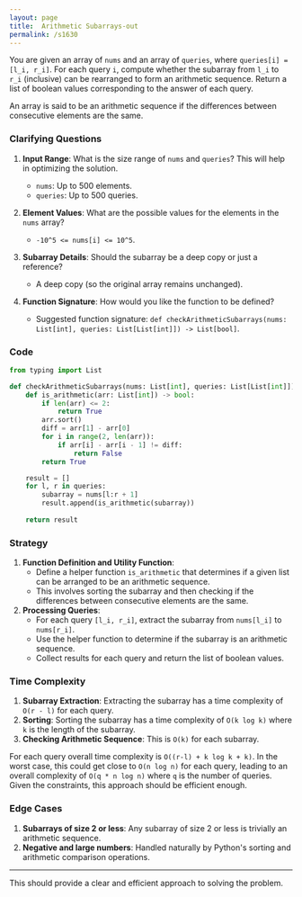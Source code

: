 ```yaml
---
layout: page
title:  Arithmetic Subarrays-out
permalink: /s1630
---
```


You are given an array of `nums` and an array of `queries`, where `queries[i] = [l_i, r_i]`. For each query `i`, compute whether the subarray from `l_i` to `r_i` (inclusive) can be rearranged to form an arithmetic sequence. Return a list of boolean values corresponding to the answer of each query.

An array is said to be an arithmetic sequence if the differences between consecutive elements are the same.

### Clarifying Questions

1. **Input Range**: What is the size range of `nums` and `queries`? This will help in optimizing the solution.
    - `nums`: Up to 500 elements.
    - `queries`: Up to 500 queries.

2. **Element Values**: What are the possible values for the elements in the `nums` array?
    - `-10^5 <= nums[i] <= 10^5`.

3. **Subarray Details**: Should the subarray be a deep copy or just a reference?
    - A deep copy (so the original array remains unchanged).

4. **Function Signature**: How would you like the function to be defined?
    - Suggested function signature: `def checkArithmeticSubarrays(nums: List[int], queries: List[List[int]]) -> List[bool]`.

### Code

```python
from typing import List

def checkArithmeticSubarrays(nums: List[int], queries: List[List[int]]) -> List[bool]:
    def is_arithmetic(arr: List[int]) -> bool:
        if len(arr) <= 2:
            return True
        arr.sort()
        diff = arr[1] - arr[0]
        for i in range(2, len(arr)):
            if arr[i] - arr[i - 1] != diff:
                return False
        return True

    result = []
    for l, r in queries:
        subarray = nums[l:r + 1]
        result.append(is_arithmetic(subarray))
    
    return result
```

### Strategy

1. **Function Definition and Utility Function**:
   - Define a helper function `is_arithmetic` that determines if a given list can be arranged to be an arithmetic sequence.
   - This involves sorting the subarray and then checking if the differences between consecutive elements are the same.
2. **Processing Queries**:
   - For each query `[l_i, r_i]`, extract the subarray from `nums[l_i]` to `nums[r_i]`.
   - Use the helper function to determine if the subarray is an arithmetic sequence.
   - Collect results for each query and return the list of boolean values.

### Time Complexity

1. **Subarray Extraction**: Extracting the subarray has a time complexity of `O(r - l)` for each query.
2. **Sorting**: Sorting the subarray has a time complexity of `O(k log k)` where `k` is the length of the subarray.
3. **Checking Arithmetic Sequence**: This is `O(k)` for each subarray.

For each query overall time complexity is `O((r-l) + k log k + k)`. In the worst case, this could get close to `O(n log n)` for each query, leading to an overall complexity of `O(q * n log n)` where `q` is the number of queries. Given the constraints, this approach should be efficient enough.

### Edge Cases
1. **Subarrays of size 2 or less**: Any subarray of size 2 or less is trivially an arithmetic sequence.
2. **Negative and large numbers**: Handled naturally by Python's sorting and arithmetic comparison operations.

---

This should provide a clear and efficient approach to solving the problem.
